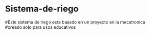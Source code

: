 # Sistema-de-riego

#Este sistema de riego esta basado en un proyecto en la mecatronica
#creado solo para usos educativos 
